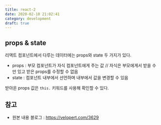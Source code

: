 ```yaml
---
title: react-2
date: 2020-02-10 21:02:41
category: development
draft: true
---
```


## props & state

리액트 컴포넌트에서 다루는 데이터에는 props와 state 두 가지가 있다.

- props : 부모 컴포넌트가 자식 컴포넌트에게 주는 값 // 자식은 부모에게서 받을 수만 있고 받은 props를 수정할 수 없음
- state : 컴포넌트 내부에서 선언하며 내부에서 값을 변경할 수 있음

받아온 props 값은 `this.` 키워드를 사용해 확인할 수 있다.

## 참고

- 원본 내용 블로그 : https://velopert.com/3629
